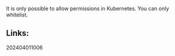 
It is only possible to allow permissions in Kubernetes. You can only whitelist.

## Links:



202404011006